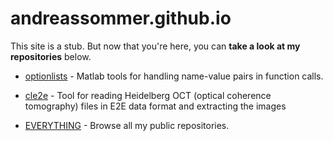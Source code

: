 # andreassommer.github.io

This site is a stub. But now that you're here, you can **take a look at my repositories** below.

* [optionlists](https://andreassommer.github.io/optionlists "Matlab tools for handling name-value pairs in function calls")
  \- Matlab tools for handling name-value pairs in function calls.


* [cle2e](https://github.com/andreassommer/cle2e "Extract images from Heidelberg OCT files")
  \- Tool for reading Heidelberg OCT (optical coherence tomography) files in E2E data format and extracting the images 


* [EVERYTHING](https://github.com/andreassommer "Go to my github.com site")
  \- Browse all my public repositories.

